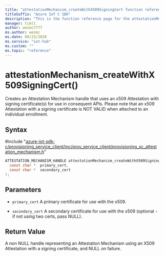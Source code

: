 ```yaml
---                             
title: "attestationMechanism_createWithX509SigningCert function reference | Microsoft Docs" 
titleSuffix: "Azure IoT C SDK"            
description: "This is the function reference page for the attestationMechanism_createWithX509SigningCert() function in the Azure IoT C SDK. This SDK is used with Azure IoT Hub and Azure IoT Hub Device Provisioning Service"            
manager: timlt                 
author: wesmc7777              
ms.author: wesmc               
ms.date: 09/23/2020                    
ms.service: "iot-hub"             
ms.custom: ""                
ms.topic: "reference"        
---                            
```


# attestationMechanism_createWithX509SigningCert()

Creates an Attestation Mechanism handle that uses an x509 Attestation with signing certificate(s) for use in consequent APIs. Please note that an x509 Attestation with a signing certificate is NOT VALID when attached to an individual enrollment.

## Syntax

\#include "[azure-iot-sdk-c/provisioning_service_client/inc/prov_service_client/provisioning_sc_attestation_mechanism.h](../provisioning-sc-attestation-mechanism-h.md)"  
```C
ATTESTATION_MECHANISM_HANDLE attestationMechanism_createWithX509SigningCert(
  const char *  primary_cert,
  const char *  secondary_cert
);
```

## Parameters
* `primary_cert` A primary certificate for use with the x509. 

* `secondary_cert` A secondary certificate for use with the x509 (optional - if not using two certs, pass NULL).

## Return Value
A non NULL handle representing an Attestation Mechanism using an X509 Attestation with a signing certificate, and NULL on failure.

